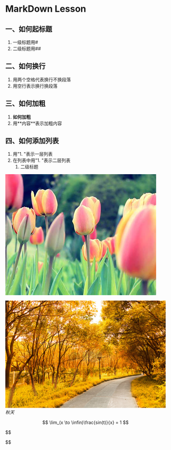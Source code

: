 # MarkDown Lesson

## 一、如何起标题
1. 一级标题用#  
2. 二级标题用##
## 二、如何换行
1. 用两个空格代表换行不换段落
2. 用空行表示换行换段落
## 三、如何加粗
1. **如何加粗**
2. 用\**内容\**表示加粗内容
## 四、如何添加列表
1. 用"1. "表示一层列表
2. 在列表中用"1. "表示二层列表  
   1. 二级标题

![](2023-12-05-03-13-05.png)

![](2023-12-05-03-16-26.png)  
*秋天*

$$
 \lim_(x \to \infin)\frac{sin(t)}{x} = 1
$$

$$

$$

